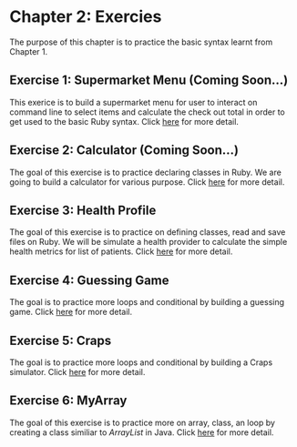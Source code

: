 # Chapter 2: Exercies
The purpose of this chapter is to practice the basic syntax learnt from Chapter 1.

## Exercise 1: Supermarket Menu (Coming Soon...)
This exerice is to build a supermarket menu for user to interact on command line to select items and calculate the check out total in order to get used to the basic Ruby syntax. Click [here](/ex1_supermarket) for more detail.

## Exercise 2: Calculator (Coming Soon...)
The goal of this exercise is to practice declaring classes in Ruby. We are going to build a calculator for various purpose. Click [here](/ex2_calculator) for more detail.

## Exercise 3: Health Profile
The goal of this exercise is to practice on defining classes, read and save files on Ruby. We will be simulate a health provider to calculate the simple health metrics for list of patients. Click [here](/ex3_healthprofile) for more detail.

## Exercise 4: Guessing Game
The goal is to practice more loops and conditional by building a guessing game. Click [here](/ex4_guessing) for more detail.

## Exercise 5: Craps
The goal is to practice more loops and conditional by building a Craps simulator. Click [here](/ex5_craps) for more detail.

## Exercise 6: MyArray
The goal of this exercise is to practice more on array, class, an loop by creating a class similiar to <i>ArrayList</i> in Java. Click [here](/ex6_myarray) for more detail.
